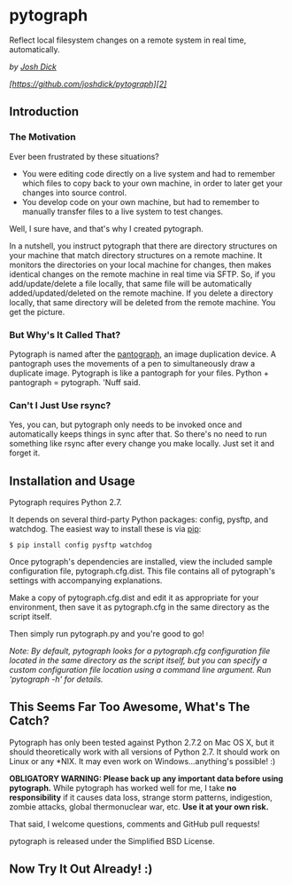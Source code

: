 # pytograph

Reflect local filesystem changes on a remote system in real time, automatically.

*by [Josh Dick][1]*

*[https://github.com/joshdick/pytograph][2]*

## Introduction

### The Motivation

Ever been frustrated by these situations?

* You were editing code directly on a live system and had to remember which files to copy back to your own machine, in order to later get your changes into source control.
* You develop code on your own machine, but had to remember to manually transfer files to a live system to test changes.

Well, I sure have, and that's why I created pytograph.

In a nutshell, you instruct pytograph that there are directory structures on your machine that match directory structures on a remote machine. It monitors the directories on your local machine for changes, then makes identical changes on the remote machine in real time via SFTP. So, if you add/update/delete a file locally, that same file will be automatically added/updated/deleted on the remote machine. If you delete a directory locally, that same directory will be deleted from the remote machine. You get the picture.

### But Why's It Called That?

Pytograph is named after the [pantograph][3], an image duplication device. A pantograph uses the movements of a pen to simultaneously draw a duplicate image. Pytograph is like a pantograph for your files. Python + pantograph = pytograph. 'Nuff said.

### Can't I Just Use rsync?

Yes, you can, but pytograph only needs to be invoked once and automatically keeps things in sync after that. So there's no need to run something like rsync after every change you make locally. Just set it and forget it.

## Installation and Usage

Pytograph requires Python 2.7.

It depends on several third-party Python packages: config, pysftp, and watchdog. The easiest way to install these is via [pip][4]:

    $ pip install config pysftp watchdog

Once pytograph's dependencies are installed, view the included sample configuration file, pytograph.cfg.dist. This file contains all of pytograph's settings with accompanying explanations.

Make a copy of pytograph.cfg.dist and edit it as appropriate for your environment, then save it as pytograph.cfg in the same directory as the script itself.

Then simply run pytograph.py and you're good to go!

*Note: By default, pytograph looks for a pytograph.cfg configuration file located in the same directory as the script itself, but you can specify a custom configuration file location using a command line argument. Run 'pytograph -h' for details.*

## This Seems Far Too Awesome, What's The Catch?

Pytograph has only been tested against Python 2.7.2 on Mac OS X, but it should theoretically work with all versions of Python 2.7. It should work on Linux or any *NIX. It may even work on Windows...anything's possible! :)

**OBLIGATORY WARNING: Please back up any important data before using pytograph.** While pytograph has worked well for me, I take **no responsibility** if it causes data loss, strange storm patterns, indigestion, zombie attacks, global thermonuclear war, etc. **Use it at your own risk.** 

That said, I welcome questions, comments and GitHub pull requests!

pytograph is released under the Simplified BSD License.

## Now Try It Out Already! :)

  [1]: http://joshdick.net
  [2]: https://github.com/joshdick/pytograph
  [3]: http://en.wikipedia.org/wiki/Pantograph
  [4]: http://pip-installer.org
